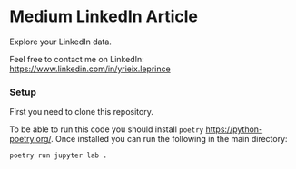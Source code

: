 # Medium LinkedIn Article

Explore your LinkedIn data.

Feel free to contact me on LinkedIn: https://www.linkedin.com/in/yrieix.leprince

### Setup

First you need to clone this repository.

To be able to run this code you should install `poetry` https://python-poetry.org/.
Once installed you can run the following in the main directory:

```sh
poetry run jupyter lab .
```
